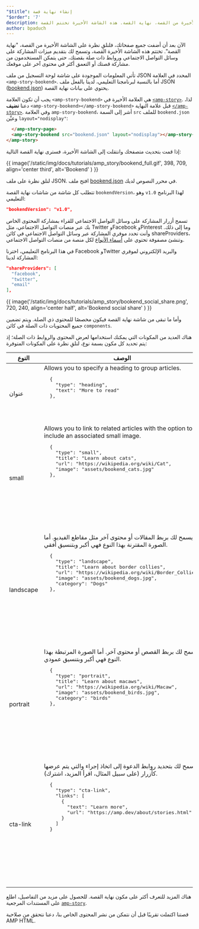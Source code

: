 ```yaml
---
"$title": إنشاء نهاية قصة
"$order": '7'
description: الآن بعد أن أضفت جميع صفحاتك، فلنلقِ نظرة على الشاشة الأخيرة من القصة، نهاية القصة. هذه الشاشة الأخيرة تختتم القصة ...
author: bpaduch
---
```


الآن بعد أن أضفت جميع صفحاتك، فلنلقِ نظرة على الشاشة الأخيرة من القصة، "نهاية القصة". تختتم هذه الشاشة الأخيرة القصة، وتسمح لك بتقديم ميزات المشاركة على وسائل التواصل الاجتماعي وروابط ذات صلة بقصتك، حتى يتمكن المستخدمون من مشاركة قصتك أو التعمق أكثر في محتوى آخر على موقعك.

تأتي المعلومات الموجودة على شاشة لوحة التسجيل من ملف JSON المحدد في العلامة `<amp-story-bookend>`. أما بالنسبة لبرنامجنا التعليمي، لدينا بالفعل ملف JSON ([bookend.json](https://github.com/ampproject/docs/blob/master/tutorial_source/amp-pets-story/bookend.json)) يحتوي على بيانات نهاية القصة.

يجب أن تكون العلامة `<amp-story-bookend>` هي العلامة الأخيرة في [`<amp-story>`](../../../../documentation/components/reference/amp-story.md). لذا، دعنا **نضيف** `<amp-story-bookend></amp-story-bookend>` قبل علامة النهاية [`</amp-story>`](../../../../documentation/components/reference/amp-story.md). وفي العلامة `amp-story-bookend`، أشر إلى السمة `src` للملف `bookend.json` وعيِّن <code>layout="nodisplay"</code>:

```html
  </amp-story-page>
  <amp-story-bookend src="bookend.json" layout="nodisplay"></amp-story-bookend>
</amp-story>
```

إذا قمت بتحديث متصفحك وانتقلت إلى الشاشة الأخيرة، فسترى نهاية القصة التالية:

{{ image('/static/img/docs/tutorials/amp_story/bookend_full.gif', 398, 709, align='center third', alt='Bookend' ) }}

لنلق نظرة على ملف JSON. افتح ملف [bookend.json](https://github.com/ampproject/docs/blob/master/tutorial_source/amp-pets-story/bookend.json) في محرر النصوص لديك.

تتطلب كل شاشة من شاشات نهاية القصة `bookendVersion`، وهو `v1.0` لهذا البرنامج التعليمي:

```json
"bookendVersion": "v1.0",
```

تسمح أزرار المشاركة على وسائل التواصل الاجتماعي للقراء بمشاركة المحتوى الخاص بك عبر منصات التواصل الاجتماعي، مثل Twitter وFacebook وPinterest وما إلى ذلك. وأنت تحدد موفري المشاركة عبر وسائل التواصل الاجتماعي في كائن shareProviders، وتنشئ مصفوفة تحتوي على [أسماء الأنواع](../../../../documentation/components/reference/amp-social-share.md#pre-configured-providers) لكل منصة من منصات التواصل الاجتماعي.

في هذا البرنامج التعليمي، اخترنا Facebook وTwitter والبريد الإلكتروني لموفري المشاركة لدينا:

```json
"shareProviders": [
  "facebook",
  "twitter",
  "email"
],
```

{{ image('/static/img/docs/tutorials/amp_story/bookend_social_share.png', 720, 240, align='center half', alt='Bookend social share' ) }}

وأما ما تبقى من شاشة نهاية القصة فيكون مخصصًا للمحتوى ذي الصلة. ويتم تضمين جميع المحتويات ذات الصلة في كائن `components`.

هناك العديد من المكونات التي يمكنك استخدامها لعرض المحتوى والروابط ذات الصلة؛ إذ يتم تحديد كل مكون بسمة نوع، لنلقِ نظرة على المكونات المتوفرة:

<table>
<thead><tr>
  <th width="20%">النوع</th>
  <th>الوصف</th>
</tr></thead>
<tbody>
  <tr>
    <td>عنوان</td>
    <td>Allows you to specify a heading to group articles.   <pre class="nopreline">
  {
    "type": "heading",
    "text": "More to read"
  },
  </pre>     <br>     <figure class="alignment-wrapper half">
      <amp-img src="/static/img/docs/tutorials/amp_story/bookend_heading.png" width="720" height="140" layout="responsive" alt="bookend heading"></amp-img>
    </figure>     </td>
  </tr>
  <tr>
    <td>small</td>
    <td>Allows you to link to related articles with the option to include an associated small image.   <pre class="nopreline">
  {
    "type": "small",
    "title": "Learn about cats",
    "url": "https://wikipedia.org/wiki/Cat",
    "image": "assets/bookend_cats.jpg"
  },
  </pre>     <br>     <pre data-md-type="custom_pre"><figure class="alignment-wrapper half">
      <amp-img src="/static/img/docs/tutorials/amp_story/bookend_small.png" width="720" height="267" layout="responsive" alt="bookend small article"></amp-img>
    </figure></pre>   </td>
  </tr>
  <tr>
    <td>landscape</td>
    <td>يسمح لك بربط المقالات أو محتوى آخر مثل مقاطع الفيديو. أما الصورة المقترنة بهذا النوع فهي أكبر وبتنسيق أفقي.   <pre class="nopreline">
  {
    "type": "landscape",
    "title": "Learn about border collies",
    "url": "https://wikipedia.org/wiki/Border_Collie",
    "image": "assets/bookend_dogs.jpg",
    "category": "Dogs"
  },
  </pre>     <br>     <pre data-md-type="custom_pre"><figure class="alignment-wrapper half">
      <amp-img src="/static/img/docs/tutorials/amp_story/bookend_landscape.png" width="720" height="647" layout="responsive" alt="bookend landscape article"></amp-img>
    </figure></pre>
</td>
  </tr>
  <tr>
    <td>portrait</td>
    <td>يسمح لك بربط القصص أو محتوى آخر. أما الصورة المرتبطة بهذا النوع فهي أكبر وبتنسيق عمودي.   <pre class="nopreline">
  {
    "type": "portrait",
    "title": "Learn about macaws",
    "url": "https://wikipedia.org/wiki/Macaw",
    "image": "assets/bookend_birds.jpg",
    "category": "birds"
  },
  </pre>     <br>     <pre data-md-type="custom_pre"><figure class="alignment-wrapper half">
      <amp-img src="/static/img/docs/tutorials/amp_story/bookend_portrait.png" width="720" height="1018" layout="responsive" alt="bookend portrait article"></amp-img>
    </figure></pre>
</td>
  </tr>
  <tr>
    <td>cta-link</td>
    <td>يسمح لك بتحديد روابط الدعوة إلى اتخاذ إجراء والتي يتم عرضها كأزرار (على سبيل المثال، اقرأ المزيد، اشترك).   <pre class="nopreline">
  {
    "type": "cta-link",
    "links": [
      {
        "text": "Learn more",
        "url": "https://amp.dev/about/stories.html"
      }
    ]
  }
  </pre>     <br>     <pre data-md-type="custom_pre"><figure class="alignment-wrapper half">
      <amp-img src="/static/img/docs/tutorials/amp_story/bookend_cta.png" width="720" height="137" layout="responsive" alt="bookend cta"></amp-img>
    </figure></pre>
</td>
  </tr>
</tbody>
</table>

هناك المزيد للتعرف أكثر على مكون نهاية القصة. للحصول على مزيد من التفاصيل، اطلع على المستندات المرجعية [`amp-story`](../../../../documentation/components/reference/amp-story.md).

قصتنا اكتملت تقريبًا قبل أن نتمكن من نشر المحتوى الخاص بنا، دعنا نتحقق من صلاحية AMP HTML.
